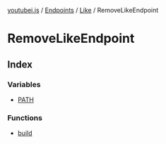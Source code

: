 [youtubei.js](../../../../../../README.md) / [Endpoints](../../../../README.md) / [Like](../../README.md) / RemoveLikeEndpoint

# RemoveLikeEndpoint

## Index

### Variables

- [PATH](variables/PATH.md)

### Functions

- [build](functions/build.md)
